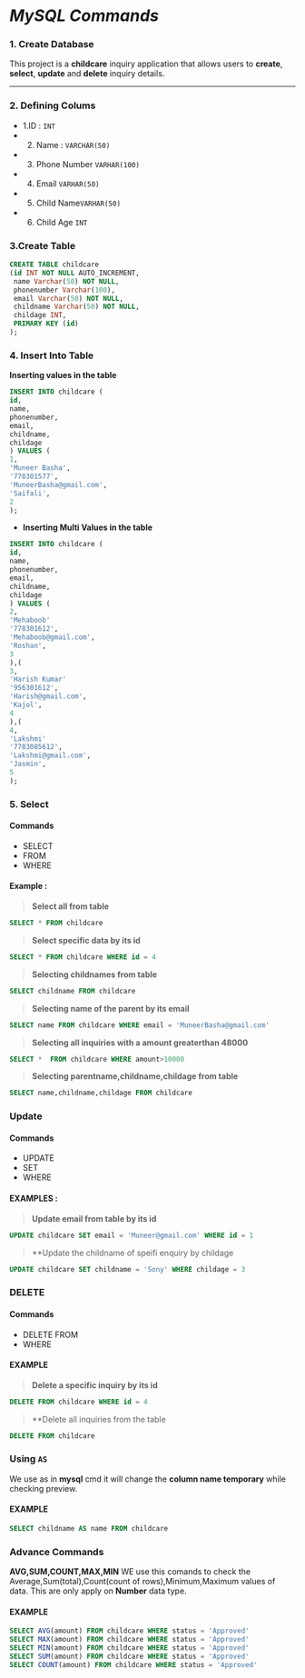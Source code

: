 # *MySQL Commands*

### 1. Create Database

This project is a **childcare** inquiry  application that allows users to **create**, **select**, **update** and **delete** inquiry details.
***
### 2. Defining Colums
 
 - 1.ID : `INT`
 - 2. Name : `VARCHAR(50)`
 - 3. Phone Number `VARHAR(100)`
 - 4. Email `VARHAR(50)`
 - 5. Child Name`VARHAR(50)`
 - 6. Child Age `INT`
 
### 3.Create Table
```sql
CREATE TABLE childcare
(id INT NOT NULL AUTO_INCREMENT,
 name Varchar(50) NOT NULL,
 phonenumber Varchar(100),
 email Varchar(50) NOT NULL,
 childname Varchar(50) NOT NULL,
 childage INT,
 PRIMARY KEY (id)
);
```

### 4. Insert Into Table

**Inserting values in the table**

```sql
INSERT INTO childcare (
id,
name,
phonenumber,
email,
childname,
childage
) VALUES (
1,
'Muneer Basha',
'778301577',
'MuneerBasha@gmail.com',
'Saifali',
2
);
```
 - **Inserting Multi Values in the table**
 
 ```sql
 INSERT INTO childcare (
 id,
name,
phonenumber,
email,
childname,
childage
) VALUES (
2,
'Mehaboob'
'778301612',
'Mehaboob@gmail.com',
'Roshan',
3
),(
3,
'Harish Kumar'
'956301612',
'Harish@gmail.com',
'Kajol',
4
),(
4,
'Lakshmi'
'7783085612',
'Lakshmi@gmail.com',
'Jasmin',
5
);
 ```
### 5. Select

#### Commands

- SELECT
- FROM 
- WHERE

#### Example :

> **Select all from table**

```sql
SELECT * FROM childcare
```
> **Select specific data by its id**

```sql
SELECT * FROM childcare WHERE id = 4
```
> **Selecting childnames from table**
```sql
SELECT childname FROM childcare
```
> **Selecting name of the parent by its email**

```sql
SELECT name FROM childcare WHERE email = 'MuneerBasha@gmail.com'
```


> **Selecting all inquiries with a  amount greaterthan 48000**

```sql
SELECT *  FROM childcare WHERE amount>10000
```
> **Selecting parentname,childname,childage from table**

```sql
SELECT name,childname,childage FROM childcare
```
### Update

#### Commands

- UPDATE
- SET
- WHERE
#### EXAMPLES :

> **Update email from table by its id**

```sql
UPDATE childcare SET email = 'Muneer@gmail.com' WHERE id = 1
```

> **Update the childname of speifi enquiry by childage

```sql
UPDATE childcare SET childname = 'Sony' WHERE childage = 3
```

### DELETE

#### Commands 

- DELETE FROM
- WHERE

#### EXAMPLE

> **Delete a specific inquiry by its id**

```sql
DELETE FROM childcare WHERE id = 4 
```

> **Delete all inquiries from the table

```sql
DELETE FROM childcare
```
### Using `AS`

We use as in **mysql** cmd it will change the **column name temporary** while checking preview.

#### EXAMPLE

```sql 
SELECT childname AS name FROM childcare 
```

### Advance Commands

**AVG,SUM,COUNT,MAX,MIN** WE use this comands to check the Average,Sum(total),Count(count of rows),Minimum,Maximum values of data.
This are only apply on **Number** data type.

#### EXAMPLE

```sql
SELECT AVG(amount) FROM childcare WHERE status = 'Approved'
SELECT MAX(amount) FROM childcare WHERE status = 'Approved'
SELECT MIN(amount) FROM childcare WHERE status = 'Approved'
SELECT SUM(amount) FROM childcare WHERE status = 'Approved'
SELECT COUNT(amount) FROM childcare WHERE status = 'Approved'
```
